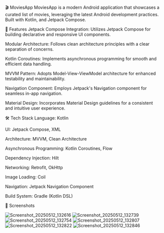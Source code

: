 🎬 MoviesApp
MoviesApp is a modern Android application that showcases a curated list of movies, leveraging the latest Android development practices. Built with Kotlin, and Jetpack Compose.

🚀 Features
Jetpack Compose Integration: Utilizes Jetpack Compose for building declarative and responsive UI components.

Modular Architecture: Follows clean architecture principles with a clear separation of concerns.

Kotlin Coroutines: Implements asynchronous programming for smooth and efficient data handling.

MVVM Pattern: Adopts Model-View-ViewModel architecture for enhanced testability and maintainability.

Navigation Component: Employs Jetpack's Navigation component for seamless in-app navigation.

Material Design: Incorporates Material Design guidelines for a consistent and intuitive user experience.

🛠️ Tech Stack
Language: Kotlin

UI: Jetpack Compose, XML

Architecture: MVVM, Clean Architecture

Asynchronous Programming: Kotlin Coroutines, Flow

Dependency Injection: Hilt

Networking: Retrofit, OkHttp

Image Loading: Coil

Navigation: Jetpack Navigation Component

Build System: Gradle (Kotlin DSL)

📸 Screenshots

![Screenshot_20250512_132616](https://github.com/user-attachments/assets/ea8b899a-299b-45d8-befc-31038b30c865)
![Screenshot_20250512_132739](https://github.com/user-attachments/assets/2c640083-922f-48ac-84f3-c4eb93827011)
![Screenshot_20250512_132754](https://github.com/user-attachments/assets/53134358-ed26-4a93-b8d7-58638f67bc42)
![Screenshot_20250512_132807](https://github.com/user-attachments/assets/4eff524f-b688-49e6-b18f-c2da961b210f)
![Screenshot_20250512_132822](https://github.com/user-attachments/assets/82954c69-1d30-4b72-8501-d7de9cb8f7b6)
![Screenshot_20250512_132846](https://github.com/user-attachments/assets/7b17a092-2a2e-4973-bbbb-6c15c013ef79)






